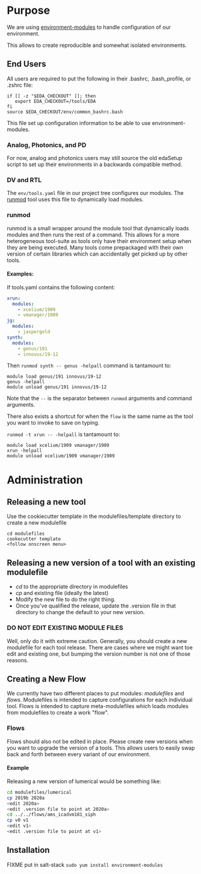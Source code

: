 # Purpose
We are using [environment-modules](https://modules.readthedocs.io/en/latest/index.html) to handle configuration of our environment.

This allows to create reproducible and somewhat isolated environments.

## End Users
All users are required to put the following in their .bashrc, .bash_profile, or .zshrc file:

```
if [[ -z "$EDA_CHECKOUT" ]]; then
   export EDA_CHECKOUT=/tools/EDA
fi
source $EDA_CHECKOUT/env/common_bashrc.bash
```

This file set up configuration information to be able to use environment-modules.

### Analog, Photonics, and PD
For now, analog and photonics users may still source the old edaSetup script to set up their environments in a backwards compatible method.

### DV and RTL
The `env/tools.yaml` file in our project tree configures our modules. The [runmod](#runmod) tool uses this file to dynamically load modules.

### runmod
runmod is a small wrapper around the module tool that dynamically loads modules and then runs the rest of a command. This allows for a more heterogeneous tool-suite as tools only have their environment setup when they are being executed. Many tools come prepackaged with their own version of certain libraries which can accidentally get picked up by other tools.

#### Examples:
If tools.yaml contains the following content:
``` yaml
xrun:
  modules:
    - xcelium/1909
    - vmanager/1909
jg:
  modules:
    - jaspergold
synth:
  modules:
    - genus/191
    - innovus/19-12
```

Then ```runmod synth -- genus -helpall``` command is tantamount to:
```
module load genus/191 innovus/19-12
genus -helpall
module unload genus/191 innovus/19-12
```

Note that the `--` is the separator between `runmod` arguments and command arguments.

There also exists a shortcut for when the `flow` is the same name as the tool you want to invoke to save on typing.

```runmod -t xrun -- -helpall``` is tantamount to:

```
module load xcelium/1909 vmanager/1909
xrun -helpall
module unload xcelium/1909 vmanager/1909
```

# Administration

## Releasing a new tool
Use the cookiecutter template in the modulefiles/template directory to create a new modulefile

```
cd modulefiles
cookecutter template
<follow onscreen menu>
```

## Releasing a new version of a tool with an existing modulefile
* *cd* to the appropriate directory in modulefiles
* *cp* and existing file (ideally the latest)
* Modify the new file to do the right thing.
* Once you've qualified the release, update the .version file in that directory to change the default to your new version.
### DO NOT EDIT EXISTING MODULE FILES
Well, only do it with extreme caution. Generally, you should create a new modulefile for each tool release. There are cases where we might want toe edit and existing one, but bumping the version number is not one of those reasons.
## Creating a New Flow
We currently have two different places to put modules: *modulefiles* and *flows*. Modulefiles is intended to capture configurations for each individual tool. Flows is intended to capture meta-modulefiles which loads modules from modulefiles to create a work "flow".
### Flows
Flows should also not be edited in place. Please create new versions when you want to upgrade the version of a tools. This allows users to easily swap back and forth between every variant of our environment.
#### Example
Releasing a new version of lumerical would be something like:

``` bash
cd modulefiles/lumerical
cp 2019b 2020a
<edit 2020a>
<edit .version file to point at 2020a>
cd ../../flows/ams_icadvm181_siph
cp v0 v1
<edit v1>
<edit .version file to point at v1>
```

## Installation
FIXME put in salt-stack
```sudo yum install environment-modules```
